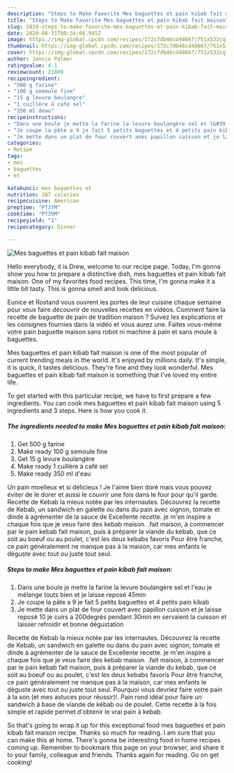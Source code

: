 ```yaml
---
description: "Steps to Make Favorite Mes baguettes et pain kibab fait maison"
title: "Steps to Make Favorite Mes baguettes et pain kibab fait maison"
slug: 1019-steps-to-make-favorite-mes-baguettes-et-pain-kibab-fait-maison
date: 2020-08-31T00:34:04.945Z
image: https://img-global.cpcdn.com/recipes/172c7db46cd48667/751x532cq70/mes-baguettes-et-pain-kibab-fait-maison-photo-principale-de-la-recette.jpg
thumbnail: https://img-global.cpcdn.com/recipes/172c7db46cd48667/751x532cq70/mes-baguettes-et-pain-kibab-fait-maison-photo-principale-de-la-recette.jpg
cover: https://img-global.cpcdn.com/recipes/172c7db46cd48667/751x532cq70/mes-baguettes-et-pain-kibab-fait-maison-photo-principale-de-la-recette.jpg
author: Jennie Palmer
ratingvalue: 4.1
reviewcount: 21809
recipeingredient:
- "500 g farine"
- "100 g semoule fine"
- "15 g levure boulangre"
- "1 cuillère à café sel"
- "350 ml deau"
recipeinstructions:
- "Dans une boule je mette la farine la levure boulangère sel et l&#39;eau je mélange touts bien et je laisse reposé 45min"
- "Je coupe la pâte a 9 je fait 5 petits baguettes et 4 petits pain kibab"
- "Je mette dans un plat de four couvert avec papillon cuisson et je laisse reposé 10 je cuirs a 200degrés pendant 30min en servaient la cuisson et laisser refroidir et bonne dégustation"
categories:
- Recipe
tags:
- mes
- baguettes
- et

katakunci: mes baguettes et 
nutrition: 207 calories
recipecuisine: American
preptime: "PT37M"
cooktime: "PT39M"
recipeyield: "1"
recipecategory: Dinner

---
```



![Mes baguettes et pain kibab fait maison](https://img-global.cpcdn.com/recipes/172c7db46cd48667/751x532cq70/mes-baguettes-et-pain-kibab-fait-maison-photo-principale-de-la-recette.jpg)

Hello everybody, it is Drew, welcome to our recipe page. Today, I'm gonna show you how to prepare a distinctive dish, mes baguettes et pain kibab fait maison. One of my favorites food recipes. This time, I'm gonna make it a little bit tasty. This is gonna smell and look delicious.

Eunice et Rostand vous ouvrent les portes de leur cuisine chaque semaine pour vous faire découvrir de nouvelles recettes en vidéos. Comment faire la recette de baguette de pain de tradition maison ? Suivez les explications et les consignes fournies dans la vidéo et vous aurez une. Faites vous-même votre pain baguette maison sans robot ni machine à pain et sans moule à baguettes.

Mes baguettes et pain kibab fait maison is one of the most popular of current trending meals in the world. It's enjoyed by millions daily. It's simple, it is quick, it tastes delicious. They're fine and they look wonderful. Mes baguettes et pain kibab fait maison is something that I've loved my entire life.


To get started with this particular recipe, we have to first prepare a few ingredients. You can cook mes baguettes et pain kibab fait maison using 5 ingredients and 3 steps. Here is how you cook it.

<!--inarticleads1-->

##### The ingredients needed to make Mes baguettes et pain kibab fait maison:

1. Get 500 g farine
1. Make ready 100 g semoule fine
1. Get 15 g levure boulangère
1. Make ready 1 cuillère à café sel
1. Make ready 350 ml d&#39;eau


Un pain moelleux et si délicieux ! Je l&#39;aime bien doré mais vous pouvez éviter de le dorer et aussi le couvrir une fois dans le four pour qu&#39;il garde. Recette de Kebab la mieux notée par les internautes. Découvrez la recette de Kebab, un sandwich en galette ou dans du pain avec oignon, tomate et dinde à agrémenter de la sauce de Excellente recette. je m&#39;en inspire a chaque fois que je veux faire des kebab maison. .fait maison, à commencer par le pain kebab fait maison, puis à préparer la viande du kebab, que ce soit au boeuf ou au poulet, c&#39;est les deux kebabs favoris Pour être franche, ce pain généralement ne manque pas à la maison, car mes enfants le déguste avec tout ou juste tout seul. 

<!--inarticleads2-->

##### Steps to make Mes baguettes et pain kibab fait maison:

1. Dans une boule je mette la farine la levure boulangère sel et l&#39;eau je mélange touts bien et je laisse reposé 45min
1. Je coupe la pâte a 9 je fait 5 petits baguettes et 4 petits pain kibab
1. Je mette dans un plat de four couvert avec papillon cuisson et je laisse reposé 10 je cuirs a 200degrés pendant 30min en servaient la cuisson et laisser refroidir et bonne dégustation


Recette de Kebab la mieux notée par les internautes. Découvrez la recette de Kebab, un sandwich en galette ou dans du pain avec oignon, tomate et dinde à agrémenter de la sauce de Excellente recette. je m&#39;en inspire a chaque fois que je veux faire des kebab maison. .fait maison, à commencer par le pain kebab fait maison, puis à préparer la viande du kebab, que ce soit au boeuf ou au poulet, c&#39;est les deux kebabs favoris Pour être franche, ce pain généralement ne manque pas à la maison, car mes enfants le déguste avec tout ou juste tout seul. Pourquoi vous devriez faire votre pain à la son (et mes astuces pour réussir)!. Pain rond idéal pour faire un sandwich à base de viande de kébab ou de poulet. Cette recette à la fois simple et rapide permet d&#39;obtenir le vrai pain à kebab. 

So that's going to wrap it up for this exceptional food mes baguettes et pain kibab fait maison recipe. Thanks so much for reading. I am sure that you can make this at home. There's gonna be interesting food in home recipes coming up. Remember to bookmark this page on your browser, and share it to your family, colleague and friends. Thanks again for reading. Go on get cooking!
